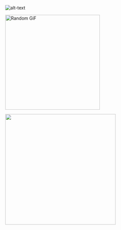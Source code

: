 ![alt-text](https://user-images.githubusercontent.com/74038190/235224431-e8c8c12e-6826-47f1-89fb-2ddad83b3abf.gif)
<p>
  <img height="300" src="https://github-readme-utils.vercel.app/api/gif/anime" alt="Random GiF">
</p>
<img width="350px" src="https://count.getloli.com/get/@veerasagar">
